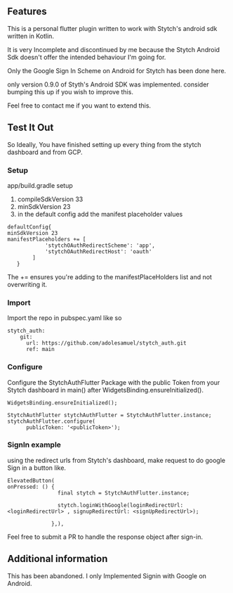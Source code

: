 <!--
This README describes the package. If you publish this package to pub.dev,
this README's contents appear on the landing page for your package.

For information about how to write a good package README, see the guide for
[writing package pages](https://dart.dev/guides/libraries/writing-package-pages).

For general information about developing packages, see the Dart guide for
[creating packages](https://dart.dev/guides/libraries/create-library-packages)
and the Flutter guide for
[developing packages and plugins](https://flutter.dev/developing-packages).
-->

## Features

This is a personal flutter plugin written to work with Stytch's android sdk written in Kotlin.

It is very Incomplete and discontinued by me because the Stytch Android Sdk doesn't offer the intended behaviour I'm going for.

Only the Google Sign In Scheme on Android for Stytch has been done here.

only version 0.9.0 of Styth's Android SDK was implemented.
consider bumping this up if you wish to improve this.

Feel free to contact me if you want to extend this.


## Test It Out

So Ideally, You have finished setting up every thing from the stytch dashboard
and from GCP.

### Setup
app/build.gradle setup
1. compileSdkVersion 33
2. minSdkVersion 23
3. in the default config add the manifest placeholder values
```
defaultConfig{
minSdkVersion 23
manifestPlaceholders += [
            'stytchOAuthRedirectScheme': 'app',
            'stytchOAuthRedirectHost': 'oauth'
        ]
   }
 ```
 
The += ensures you're adding to the manifestPlaceHolders list and not overwriting it.

### Import
Import the repo in pubspec.yaml like so
```
stytch_auth:
    git:
      url: https://github.com/adolesamuel/stytch_auth.git
      ref: main
```

### Configure
Configure the StytchAuthFlutter Package with the public Token from your Stytch dashboard in main() after WidgetsBinding.ensureInitialized().
```
WidgetsBinding.ensureInitialized();

StytchAuthFlutter stytchAuthFlutter = StytchAuthFlutter.instance;
stytchAuthFlutter.configure(
      publicToken: '<publicToken>');
```

### SignIn example
using the redirect urls from Stytch's dashboard, make request to do google Sign in a button like.

```
ElevatedButton(
onPressed: () {
                final stytch = StytchAuthFlutter.instance;
                
                stytch.loginWithGoogle(loginRedirectUrl:<loginRedirectUrl> , signupRedirectUrl: <signUpRedirectUrl>);
                
              },), 
```

Feel free to submit a PR to handle the response object after sign-in.


## Additional information

This has been abandoned. I only Implemented Signin with Google on Android.
